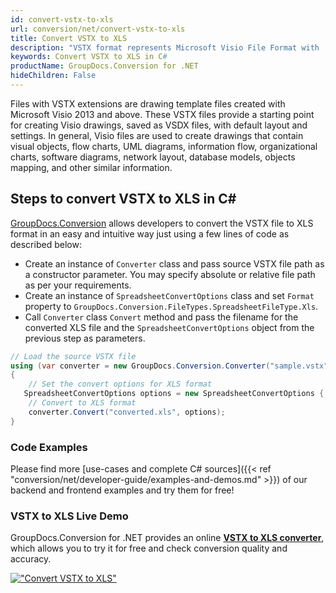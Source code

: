 ```yaml
---
id: convert-vstx-to-xls
url: conversion/net/convert-vstx-to-xls
title: Convert VSTX to XLS
description: "VSTX format represents Microsoft Visio File Format with .vstx extension. Learn how to convert VSTX to XLS file programmatically in C# language using GroupDocs.Conversion for .NET library."
keywords: Convert VSTX to XLS in C#
productName: GroupDocs.Conversion for .NET
hideChildren: False
---
```


Files with VSTX extensions are drawing template files created with Microsoft Visio 2013 and above. These VSTX files provide a starting point for creating Visio drawings, saved as VSDX files, with default layout and settings. In general, Visio files are used to create drawings that contain visual objects, flow charts, UML diagrams, information flow, organizational charts, software diagrams, network layout, database models, objects mapping, and other similar information.

## Steps to convert VSTX to XLS in C#

[GroupDocs.Conversion](https://products.groupdocs.com/conversion/net) allows developers to convert the VSTX file to XLS format in an easy and intuitive way just using a few lines of code as described below:

* Create an instance of `Converter` class and pass source VSTX file path as a constructor parameter. You may specify absolute or relative file path as per your requirements. 
* Create an instance of `SpreadsheetConvertOptions` class and set `Format` property to `GroupDocs.Conversion.FileTypes.SpreadsheetFileType.Xls`.
* Call `Converter` class `Convert` method and pass the filename for the converted XLS file and the `SpreadsheetConvertOptions` object from the previous step as parameters.

```csharp
// Load the source VSTX file
using (var converter = new GroupDocs.Conversion.Converter("sample.vstx"))
{
    // Set the convert options for XLS format
   SpreadsheetConvertOptions options = new SpreadsheetConvertOptions { Format = GroupDocs.Conversion.FileTypes.SpreadsheetFileType.Xls };
    // Convert to XLS format
    converter.Convert("converted.xls", options);
}
```

### Code Examples

Please find more [use-cases and complete C# sources]({{< ref "conversion/net/developer-guide/examples-and-demos.md" >}}) of our backend and frontend examples and try them for free!

### VSTX to XLS Live Demo

GroupDocs.Conversion for .NET provides an online [**VSTX to XLS converter**](https://products.groupdocs.app/conversion/vstx-to-xls), which allows you to try it for free and check conversion quality and accuracy.

[!["Convert VSTX to XLS"](conversion/net/images/convert-to-xls/convert-vstx-to-xls.png)](https://products.groupdocs.app/conversion/vstx-to-xls)